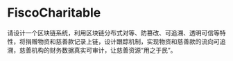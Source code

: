 # FiscoCharitable
请设计一个区块链系统，利用区块链分布式对等、防篡改、可追溯、透明可信等特性，将捐赠物资和慈善款记录上链，设计跟踪机制，实现物资和慈善款的流向可追溯，慈善机构的财务数据真实可审计，让慈善资源“用之于民”。
